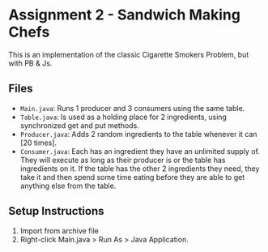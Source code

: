 # Assignment 2 - Sandwich Making Chefs

This is an implementation of the classic Cigarette Smokers Problem, but with PB & Js.  

## Files
- `Main.java`: Runs 1 producer and 3 consumers using the same table.
- `Table.java`: Is used as a holding place for 2 ingredients, using synchronized get and put methods.
- `Producer.java`: Adds 2 random ingredients to the table whenever it can [20 times].
- `Consumer.java`: Each has an ingredient they have an unlimited supply of. They will execute as long as their producer is or the table has ingredients on it. If the table has the other 2 ingredients they need, they take it and then spend some time eating before they are able to get anything else from the table.

## Setup Instructions
1. Import from archive file
2. Right-click Main.java > Run As > Java Application.
